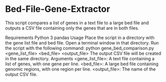 # Bed-File-Gene-Extractor

This script compares a list of genes in a text file to a large bed file and outputs a CSV file containing only the genes that are in both files.

Requirements
Python 3
pandas
Usage
Place the script in a directory with the gene list file and bed file.
Open a terminal window in that directory.
Run the script with the following command: python gene_bed_comparison.py <gene_list_file> <bed_file> <output_file>
The output CSV file will be created in the same directory.
Arguments
<gene_list_file>: A text file containing a list of genes, with one gene per line.
<bed_file>: A large bed file containing genomic regions, with one region per line.
<output_file>: The name of the output CSV file.
